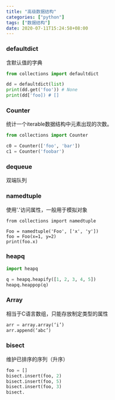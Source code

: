 ```yaml
---
title: "高级数据结构"
categories: ["python"]
tags: ["数据结构"]
date: 2020-07-11T15:24:58+08:00
---
```


### defaultdict

含默认值的字典

```python
from collections import defaultdict

dd = defaultdict(list)
print(dd.get('foo')) # None
print(dd['foo]) # []
```

### Counter

统计一个iterable数据结构中元素出现的次数。

```python
from collections import Counter

c0 = Counter(['foo', 'bar'])
c1 = Counter('foobar')
```

### dequeue

双端队列

### namedtuple

使用'.'访问属性，一般用于模拟对象

```pyt
from collections import namedtuple

Foo = namedtuple('Foo', ['x', 'y'])
foo = Foo(x=1, y=2)
print(foo.x)
```

### heapq

```python
import heapq

q = heapq.heapify([1, 2, 3, 4, 5])
heapq.heappop(q)
```

### Array
相当于C语言数组，只能存放制定类型的属性

```python
arr = array.array(‘i’)
arr.append(‘abc’)
```

### bisect
维护已排序的序列（升序）

```python
foo = []
bisect.insert(foo, 2)
bisect.insert(foo, 5)
bisect.insert(foo, 3)
bisect.
```